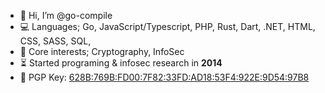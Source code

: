 - 👋 Hi, I’m @go-compile
- 💻 Languages; Go, JavaScript/Typescript, PHP, Rust, Dart, .NET, HTML, CSS, SASS, SQL, 
- 🧬 Core interests; Cryptography, InfoSec
- ⏳ Started programing & infosec research in **2014**
- 🔑 PGP Key: [628B:769B:FD00:7F82:33FD:AD18:53F4:922E:9D54:97B8](https://github.com/go-compile/public-key)
